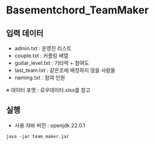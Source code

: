 # Basementchord_TeamMaker

## 입력 데이터

- admin.txt : 운영진 리스트
- couple.txt : 커플링 배열
- guitar_level.txt : 기타력 + 참여도
- last_team.txt : 같은조에 배정하지 않을 사람들
- naming.txt : 참여 인원

※ 데이터 포맷 : 로우데이터.xlsx를 참고

## 실행

- 사용 자바 버전 : openjdk 22.0.1
```
java -jar team_maker.jar
```
